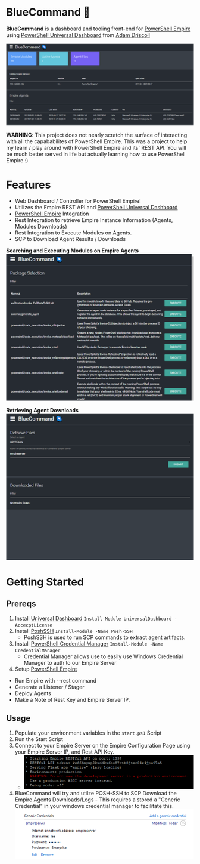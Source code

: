 BlueCommand 🌌
==================

**BlueCommand** is a dashboard and tooling front-end for [PowerShell Empire](https://github.com/EmpireProject/Empire) using [PowerShell Universal Dashboard](https://universaldashboard.io/) from [Adam Driscoll](https://github.com/adamdriscoll)

![](./img/HomePage.png)


**WARNING**: This project does not nearly scratch the surface of interacting with all the capababilites of PowerShell Empire. This was a project to help my learn / play around with PowerShell Empire and its' REST API. You will be much better served in life but actually learning how to use PowerShell Empire :)

# Features
* Web Dashboard / Controller for PowerShell Empire!
* Utilizes the Empire REST API and [PowerShell Universal Dashboard](https://universaldashboard.io/)
* [PowerShell Empire](https://www.powershellempire.com/) Integration
* Rest Integration to retrieve Empire Instance Information (Agents, Modules Downloads)
* Rest Integration to Execute Modules on Agents.
* SCP to Download Agent Results / Downloads

**Searching and Executing Modules on Empire Agents**
![](./img/ExecuteModule.gif)

**Retrieving Agent Downloads**
![](./img/AgentDownload.gif)

# Getting Started

## Prereqs
1. Install [Universal Dashboard](https://universaldashboard.io/) ``Install-Module UniversalDashboard -AccecptLicense``
2. Install [PoshSSH](https://github.com/darkoperator/Posh-SSH) ``Install-Module -Name Posh-SSH``
   * PoshSSH is used to run SCP commands to extract agent artifacts.
3. Install [PowerShell Credential Manager](https://github.com/davotronic5000/PowerShell_Credential_Manager) ``Install-Module -Name CredentialManager``
   * Credential Manager allows use to easily use Windows Credential Manager to auth to our Empire Server
4. Setup [PowerShell Empire](https://www.powershellempire.com/)
  + Run Empire with --rest command
  + Generate a Listener / Stager
  + Deploy Agents
  + Make a Note of Rest Key and Empire Server IP.

## Usage
1. Populate your environment variables in the ``start.ps1`` Script
2. Run the Start Script
3. Connect to your Empire Server on the Empire Configuration Page using your Empire Server IP, and Rest API Key.
    * ![](./img/empire_rest.png) 
4.  BlueCommand will try and utilze POSH-SSH to SCP Download the Empire Agents Downloads/Logs - This requires a stored a "Generic Credential" in your windows credential manager to facilitate this. ![](./img/credential_manager.png) 
